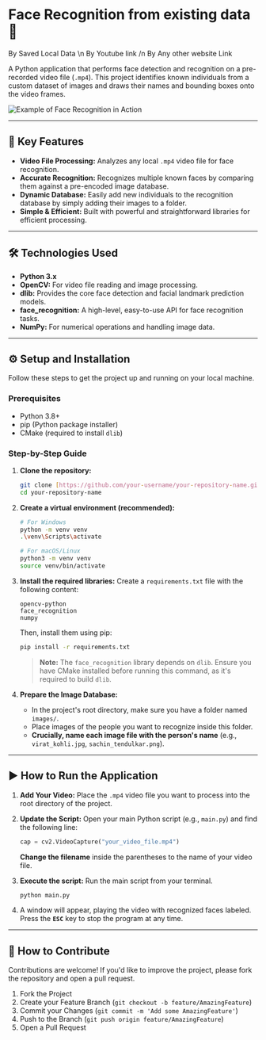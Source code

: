 # Face Recognition from existing data 🎥
By Saved Local Data \n
By Youtube link /n
By Any other website Link

A Python application that performs face detection and recognition on a pre-recorded video file (`.mp4`). This project identifies known individuals from a custom dataset of images and draws their names and bounding boxes onto the video frames.

![Example of Face Recognition in Action](https://i.imgur.com/3sFj7fG.png)

---

## 🌟 Key Features

* **Video File Processing:** Analyzes any local `.mp4` video file for face recognition.
* **Accurate Recognition:** Recognizes multiple known faces by comparing them against a pre-encoded image database.
* **Dynamic Database:** Easily add new individuals to the recognition database by simply adding their images to a folder.
* **Simple & Efficient:** Built with powerful and straightforward libraries for efficient processing.

---

## 🛠️ Technologies Used

* **Python 3.x**
* **OpenCV:** For video file reading and image processing.
* **dlib:** Provides the core face detection and facial landmark prediction models.
* **face\_recognition:** A high-level, easy-to-use API for face recognition tasks.
* **NumPy:** For numerical operations and handling image data.

---

## ⚙️ Setup and Installation

Follow these steps to get the project up and running on your local machine.

### **Prerequisites**

* Python 3.8+
* pip (Python package installer)
* CMake (required to install `dlib`)

### **Step-by-Step Guide**

1.  **Clone the repository:**
    ```bash
    git clone [https://github.com/your-username/your-repository-name.git](https://github.com/your-username/your-repository-name.git)
    cd your-repository-name
    ```

2.  **Create a virtual environment (recommended):**
    ```bash
    # For Windows
    python -m venv venv
    .\venv\Scripts\activate

    # For macOS/Linux
    python3 -m venv venv
    source venv/bin/activate
    ```

3.  **Install the required libraries:**
    Create a `requirements.txt` file with the following content:
    ```
    opencv-python
    face_recognition
    numpy
    ```
    Then, install them using pip:
    ```bash
    pip install -r requirements.txt
    ```
    > **Note:** The `face_recognition` library depends on `dlib`. Ensure you have CMake installed before running this command, as it's required to build `dlib`.

4.  **Prepare the Image Database:**
    * In the project's root directory, make sure you have a folder named `images/`.
    * Place images of the people you want to recognize inside this folder.
    * **Crucially, name each image file with the person's name** (e.g., `virat_kohli.jpg`, `sachin_tendulkar.png`).

---

## ▶️ How to Run the Application

1.  **Add Your Video:** Place the `.mp4` video file you want to process into the root directory of the project.

2.  **Update the Script:** Open your main Python script (e.g., `main.py`) and find the following line:
    ```python
    cap = cv2.VideoCapture("your_video_file.mp4")
    ```
    **Change the filename** inside the parentheses to the name of your video file.

3.  **Execute the script:** Run the main script from your terminal.
    ```bash
    python main.py
    ```

4.  A window will appear, playing the video with recognized faces labeled. Press the **`ESC`** key to stop the program at any time.

---

## 🤝 How to Contribute

Contributions are welcome! If you'd like to improve the project, please fork the repository and open a pull request.

1.  Fork the Project
2.  Create your Feature Branch (`git checkout -b feature/AmazingFeature`)
3.  Commit your Changes (`git commit -m 'Add some AmazingFeature'`)
4.  Push to the Branch (`git push origin feature/AmazingFeature`)
5.  Open a Pull Request
